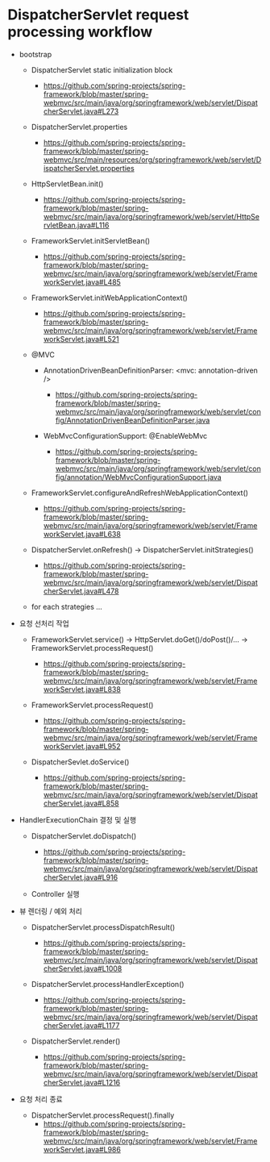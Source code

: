 # DispatcherServlet request processing workflow

* bootstrap
	* DispatcherServlet static initialization block
		- https://github.com/spring-projects/spring-framework/blob/master/spring-webmvc/src/main/java/org/springframework/web/servlet/DispatcherServlet.java#L273

	* DispatcherServlet.properties
		- https://github.com/spring-projects/spring-framework/blob/master/spring-webmvc/src/main/resources/org/springframework/web/servlet/DispatcherServlet.properties

	* HttpServletBean.init()
		- https://github.com/spring-projects/spring-framework/blob/master/spring-webmvc/src/main/java/org/springframework/web/servlet/HttpServletBean.java#L116

	* FrameworkServlet.initServletBean()
		- https://github.com/spring-projects/spring-framework/blob/master/spring-webmvc/src/main/java/org/springframework/web/servlet/FrameworkServlet.java#L485

	* FrameworkServlet.initWebApplicationContext()
		- https://github.com/spring-projects/spring-framework/blob/master/spring-webmvc/src/main/java/org/springframework/web/servlet/FrameworkServlet.java#L521

	* @MVC
		* AnnotationDrivenBeanDefinitionParser: <mvc: annotation-driven />
			- https://github.com/spring-projects/spring-framework/blob/master/spring-webmvc/src/main/java/org/springframework/web/servlet/config/AnnotationDrivenBeanDefinitionParser.java

		* WebMvcConfigurationSupport: @EnableWebMvc
			- https://github.com/spring-projects/spring-framework/blob/master/spring-webmvc/src/main/java/org/springframework/web/servlet/config/annotation/WebMvcConfigurationSupport.java	

	* FrameworkServlet.configureAndRefreshWebApplicationContext()
		- https://github.com/spring-projects/spring-framework/blob/master/spring-webmvc/src/main/java/org/springframework/web/servlet/FrameworkServlet.java#L638

	* DispatcherServlet.onRefresh() -> DispatcherServlet.initStrategies()
		- https://github.com/spring-projects/spring-framework/blob/master/spring-webmvc/src/main/java/org/springframework/web/servlet/DispatcherServlet.java#L478

	* for each strategies ...

* 요청 선처리 작업
	* FrameworkServlet.service() -> HttpServlet.doGet()/doPost()/... -> FrameworkServlet.processRequest()
		- https://github.com/spring-projects/spring-framework/blob/master/spring-webmvc/src/main/java/org/springframework/web/servlet/FrameworkServlet.java#L838

	* FrameworkServlet.processRequest()
		- https://github.com/spring-projects/spring-framework/blob/master/spring-webmvc/src/main/java/org/springframework/web/servlet/FrameworkServlet.java#L952

	* DispatcherSevlet.doService()
		- https://github.com/spring-projects/spring-framework/blob/master/spring-webmvc/src/main/java/org/springframework/web/servlet/DispatcherServlet.java#L858

* HandlerExecutionChain 결정 및 실행
	* DispatcherServlet.doDispatch()
		- https://github.com/spring-projects/spring-framework/blob/master/spring-webmvc/src/main/java/org/springframework/web/servlet/DispatcherServlet.java#L916

	* Controller 실행

* 뷰 렌더링 / 예외 처리
	* DispatcherServlet.processDispatchResult()
		- https://github.com/spring-projects/spring-framework/blob/master/spring-webmvc/src/main/java/org/springframework/web/servlet/DispatcherServlet.java#L1008

	* DispatcherServlet.processHandlerException()
		- https://github.com/spring-projects/spring-framework/blob/master/spring-webmvc/src/main/java/org/springframework/web/servlet/DispatcherServlet.java#L1177

	* DispatcherServlet.render()
		- https://github.com/spring-projects/spring-framework/blob/master/spring-webmvc/src/main/java/org/springframework/web/servlet/DispatcherServlet.java#L1216

* 요청 처리 종료
	* DispatcherServlet.processRequest().finally
		- https://github.com/spring-projects/spring-framework/blob/master/spring-webmvc/src/main/java/org/springframework/web/servlet/FrameworkServlet.java#L986

